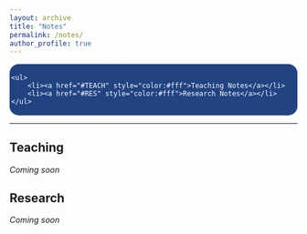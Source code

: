 ```yaml
---
layout: archive
title: "Notes"
permalink: /notes/
author_profile: true
---
```


<style>
.toc--style {
    margin: 0em 0em;
    padding: 0.2em;
    color: #fff;
    text-indent: initial;
    background-color: rgb(33,67,130);
    border-radius: 16px;
    box-shadow: 0 1px 1px rgba(59,156,186,0.25);
}

ol li {
  padding: 10px;
}
</style>

<div class="toc--style">

	<ul>
		<li><a href="#TEACH" style="color:#fff">Teaching Notes</a></li>
		<li><a href="#RES" style="color:#fff">Research Notes</a></li>
	</ul>
	
</div>	

---

## <a name="TEACH">Teaching</a>
*Coming soon*


## <a name="RES">Research</a>
*Coming soon*
